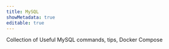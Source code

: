```yaml
---
title: MySQL
showMetadata: true
editable: true
---
```


Collection of Useful MySQL commands, tips, Docker Compose
